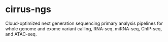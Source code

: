 # cirrus-ngs
Cloud-optimized next generation sequencing primary analysis pipelines for whole genome and exome variant calling, RNA-seq, miRNA-seq, ChIP-seq, and ATAC-seq.
